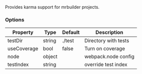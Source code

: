 Provides karma support for mrbuilder projects.

### Options
| Property      | Type       | Default      | Description                      |
| ------------- | -----------| -------------| ---------------------------------|
| testDir       | string     | ./test       | Directory with tests             |
| useCoverage   | bool       | false        | Turn on coverage                 |
| node          | object     |              | webpack.node config              |
| testIndex     | string     |              | override test index              |
